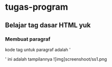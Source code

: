  # tugas-program
 ## Belajar tag dasar HTML yuk

 ### Membuat paragraf
 kode tag untuk paragraf adalah '<p>'
 ini adalah tampilannya
 ![img]screenshoot/ss1.png


